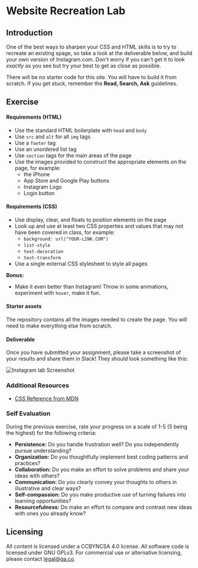 <!--
Market: SF
-->

# Website Recreation Lab

## Introduction

One of the best ways to sharpen your CSS and HTML skills is to try to recreate an existing spage, so take a look at the deliverable below, and build your own version of Instagram.com.  Don't worry if you can't get it to look _exactly_ as you see but try your best to get as close as possible.

There will be no starter code for this site.  You will have to build it from scratch.  If you get stuck, remember the **Read, Search, Ask** guidelines.

## Exercise

#### Requirements (HTML)

- Use the standard HTML boilerplate with `head` and `body`
- Use `src` and `alt` for all `img` tags
- Use a `footer` tag
- Use an unordered list tag
- Use `section` tags for the main areas of the page
- Use the images provided to construct the appropriate elements on the page, for example:
  - the iPhone
  - App Store and Google Play buttons
  - Instagram Logo
  - Login button

#### Requirements (CSS)

- Use display, clear, and floats to position elements on the page
- Look up and use at least two CSS properties and values that may not have been covered in class, for example:
  - `background: url("YOUR-LINK.COM")`
  - `list-style`
  - `text-decoration`
  - `text-transform`
- Use a single external CSS stylesheet to style all pages

**Bonus:**
- Make it even better than Instagram! Throw in some animations, experiment with `hover`, make it fun.

#### Starter assets

The repository contains all the images needed to create the page.  You will need to make everything else from scratch.

#### Deliverable

Once you have submitted your assignment, please take a screenshot of your results and share them in Slack! They should look something like this:

![Instagram lab Screenshot](https://i.imgur.com/DQ9fk1u.png)

### Additional Resources

- [CSS Reference from MDN](https://developer.mozilla.org/en-US/docs/Web/CSS)

### Self Evaluation

During the previous exercise, rate your progress on a scale of 1-5 (5 being the highest) for the following criteria:

- **Persistence:** Do you handle frustration well? Do you independently pursue understanding?
- **Organization:** Do you thoughtfully implement best coding patterns and practices?
- **Collaboration:** Do you make an effort to solve problems and share your ideas with others?
- **Communication:** Do you clearly convey your thoughts to others in illustrative and clear ways?
- **Self-compassion:** Do you make productive use of turning failures into learning opportunities?
- **Resourcefulness:** Do make an effort to compare and contrast new ideas with ones you already know? 

## Licensing
All content is licensed under a CC­BY­NC­SA 4.0 license.
All software code is licensed under GNU GPLv3. For commercial use or alternative licensing, please contact legal@ga.co.
